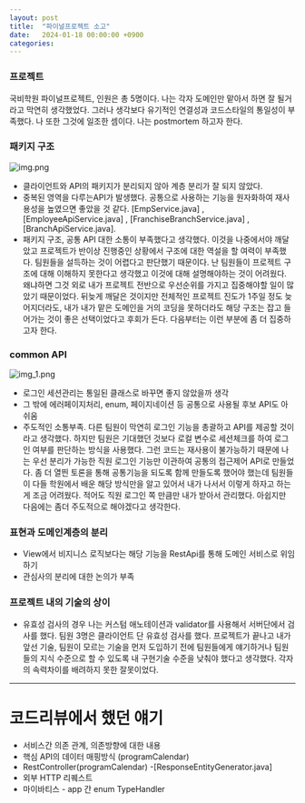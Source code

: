```yaml
---
layout: post
title:  "파이널프로젝트 소고"
date:   2024-01-18 00:00:00 +0900
categories: 
---
```

### 프로젝트
 국비학원 파이널프로젝트, 인원은 총 5명이다. 나는 각자 도메인만 맡아서 하면 잘 될거라고 막연히 생각했었다. 그러나 생각보다 유기적인 연결성과 코드스타일의 통일성이 부족했다. 나 또한 그것에 일조한 셈이다. 나는 postmortem 하고자 한다.

### 패키지 구조
![img.png](/img/img.png)
- 클라이언트와 API의 패키지가 분리되지 않아 계층 분리가 잘 되지 않았다.
- 중복된 영역을 다루는API가 발생했다. 공통으로 사용하는 기능을 원자화하여 재사용성을 높였으면 좋았을 것 같다. [EmpService.java] ,[EmployeeApiService.java] , [FranchiseBranchService.java] , [BranchApiService.java].
- 패키지 구조, 공통 API 대한 소통이 부족했다고 생각했다. 이것을 나중에서야 깨달았고 프로젝트가 반이상 진행중인 상황에서 구조에 대한 역설을 할 여력이 부족했다. 팀원들을 설득하는 것이 어렵다고 판단했기 때문이다. 난 팀원들이 프로젝트 구조에 대해 이해하지 못한다고 생각했고 이것에 대해 설명해야하는 것이 어려웠다. 왜냐하면 그것 외로 내가 프로젝트 전반으로 우선순위를 가지고 집중해야할 일이 많았기 때문이었다. 뒤늦게 깨달은 것이지만 전체적인 프로젝트 진도가 1주일 정도 늦어지더라도, 내가 내가 맡은 도메인을 거의 코딩을 못하더라도 해당 구조는 잡고 들어가는 것이 좋은 선택이었다고 후회가 든다. 다음부터는 이런 부분에 좀 더 집중하고자 한다.

### common API
![img_1.png](/img/img_1.png)
- 로그인 세션관리는 통일된 클래스로 바꾸면 좋지 않았을까 생각
- 그 밖에 에러페이지처리, enum, 페이지네이션 등 공통으로 사용될 후보 API도 아쉬움
- 주도적인 소통부족. 다른 팀원이 막연히 로그인 기능을 총괄하고 API를 제공할 것이라고 생각했다. 하지만 팀원은 기대했던 것보다 로컬 변수로 세션체크를 하여 로그인 여부를 판단하는 방식을 사용했다. 그런 코드는 재사용이 불가능하기 때문에 나는 우선 분리가 가능한 직원 로그인 기능만 이관하여 공통의 접근제어 API로 만들었다. 좀 더 열띈 토론을 통해 공통기능을 되도록 함께 만들도록 했어야 했는데 팀원들이 다들 학원에서 배운 해당 방식만을 알고 있어서 내가 나서서 이렇게 하자고 하는게 조금 어려웠다. 적어도 직원 로그인 쪽 만큼만 내가 받아서 관리했다. 아쉽지만 다음에는 좀더 주도적으로 해야겠다고 생각한다.

### 표현과 도메인계층의 분리
- View에서 비지니스 로직보다는 해당 기능을 RestApi를 통해 도메인 서비스로 위임하기
- 관심사의 분리에 대한 논의가 부족

### 프로젝트 내의 기술의 상이
- 유효성 검사의 경우 나는 커스텀 애노테이션과 validator를 사용해서 서버단에서 검사를 했다. 팀원 3명은 클라이언트 단 유효성 검사를 했다. 프로젝트가 끝나고 내가 앞선 기술, 팀원이 모르는 기술을 먼저 도입하기 전에 팀원들에게 얘기하거나 팀원들의 지식 수준으로 할 수 있도록 내 구현기술 수준을 낮춰야 했다고 생각했다. 각자의 속력차이를 배려하지 못한 잘못이었다.

---

# 코드리뷰에서 했던 얘기
- 서비스간 의존 관계, 의존방향에 대한 내용
-  핵심 API의 데이터 매핑방식 (programCalendar)
-  RestController(programCalendar)
   -[ResponseEntityGenerator.java]
-  외부 HTTP 리퀘스트
- 마이바티스 - app 간 enum TypeHandler
